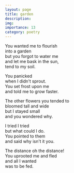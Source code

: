 ```yaml
---
layout: page
title: garden
description: 
img:
importance: 13
category: poetry
---
```


You wanted me to flourish <br/>
into a garden <br/>
but you forgot to water me <br/>
and let me bask in the sun, <br/>
tend to my soil.

You panicked <br/>
when I didn't sprout. <br/>
You set frost upon me <br/>
and told me to grow faster.

The other flowers you tended to <br/>
bloomed tall and wide <br/>
but I stayed small <br/>
and you wondered why. <br/>

I tried I tried <br/>
but what could I do. <br/>
You pointed to them <br/>
and said why isn't it you.

The distance oh the distance! <br/>
You uprooted me and fled <br/>
and all I wanted <br/>
was to be fed.

<!-- The distance oh the distance. <br/>
You pushed me away <br/>
and one day you'll ask <br/>
why didn't you stay. -->